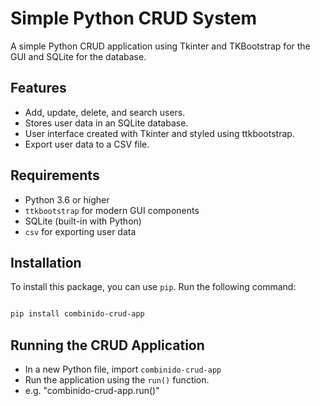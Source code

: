 # Simple Python CRUD System

A simple Python CRUD application using Tkinter and TKBootstrap for the GUI and SQLite for the database.

## Features

- Add, update, delete, and search users.
- Stores user data in an SQLite database.
- User interface created with Tkinter and styled using ttkbootstrap.
- Export user data to a CSV file.

## Requirements

- Python 3.6 or higher
- `ttkbootstrap` for modern GUI components
- SQLite (built-in with Python)
- `csv` for exporting user data

## Installation

To install this package, you can use `pip`. Run the following command:


```bash

pip install combinido-crud-app

```
## Running the CRUD Application

- In a new Python file, import `combinido-crud-app`
- Run the application using the `run()` function.
- e.g. "combinido-crud-app.run()"
